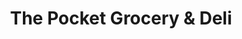 ---
title: "The Pocket Grocery & Deli"
url: /sugar-valley/the-pocket-grocery-und-deli/
shop: Lebensmittel
---